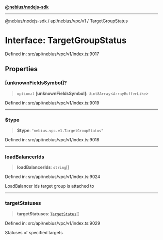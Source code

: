[**@nebius/nodejs-sdk**](../../../../../README.md)

---

[@nebius/nodejs-sdk](../../../../../README.md) / [api/nebius/vpc/v1](../README.md) / TargetGroupStatus

# Interface: TargetGroupStatus

Defined in: src/api/nebius/vpc/v1/index.ts:9017

## Properties

### \[unknownFieldsSymbol\]?

> `optional` **\[unknownFieldsSymbol\]**: `Uint8Array`\<`ArrayBufferLike`\>

Defined in: src/api/nebius/vpc/v1/index.ts:9019

---

### $type

> **$type**: `"nebius.vpc.v1.TargetGroupStatus"`

Defined in: src/api/nebius/vpc/v1/index.ts:9018

---

### loadBalancerIds

> **loadBalancerIds**: `string`[]

Defined in: src/api/nebius/vpc/v1/index.ts:9024

LoadBalancer ids target group is attached to

---

### targetStatuses

> **targetStatuses**: [`TargetStatus`](TargetStatus.md)[]

Defined in: src/api/nebius/vpc/v1/index.ts:9029

Statuses of specified targets
